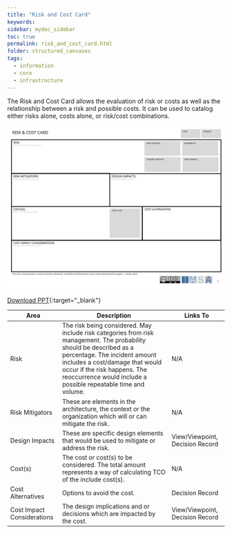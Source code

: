 ```yaml
---
title: "Risk and Cost Card"
keywords: 
sidebar: mydoc_sidebar
toc: true
permalink: risk_and_cost_card.html
folder: structured_canvases
tags: 
  - information
  - core
  - infrastructure
---
```



The Risk and Cost Card allows the evaluation of risk or costs as well as the relationship between a risk and possible costs. It can be used to catalog either risks alone, costs alone, or risk/cost combinations. 

![image001](media/risk_and_cost_card001.svg)

[Download PPT](media/ppt/risk_and_cost_card.ppt){:target="_blank"}

| Area | Description | Links To |
| --- | --- | --- |
| Risk | The risk being considered. May include risk categories from risk management. The probability should be described as a percentage. The incident amount includes a cost/damage that would occur if the risk happens. The reoccurrence would include a possible repeatable time and volume.  | N/A |
| Risk Mitigators | These are elements in the architecture, the context or the organization which will or can mitigate the risk.  | N/A |
| Design Impacts | These are specific design elements that would be used to mitigate or address the risk.  | View/Viewpoint, Decision Record |
| Cost(s) | The cost or cost(s) to be considered. The total amount represents a way of calculating TCO of the include cost(s).  | N/A |
| Cost Alternatives | Options to avoid the cost.  | Decision Record |
| Cost Impact Considerations | The design implications and or decisions which are impacted by the cost.  | View/Viewpoint, Decision Record |


